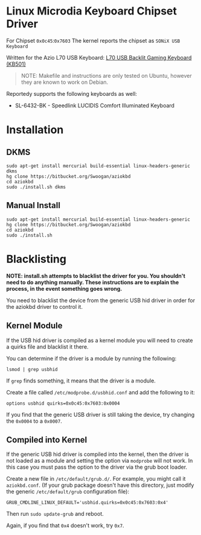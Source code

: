 # Linux Microdia Keyboard Chipset Driver #

For Chipset `0x0c45`:`0x7603`
The kernel reports the chipset as `SONiX USB Keyboard`

Written for the Azio L70 USB Keyboard: [L70 USB Backlit Gaming Keyboard (KB501)](http://www.aziocorp.com/en/keyboards/23-l70-usb-backlit-gaming-keyboard-kb501-0676151010719.html)

> NOTE: Makefile and instructions are only tested on Ubuntu, however they are known to work on Debian.

Reportedy supports the following keyboards as well:
 * SL-6432-BK - Speedlink LUCIDIS Comfort Illuminated Keyboard

# Installation ##
## DKMS ##

    sudo apt-get install mercurial build-essential linux-headers-generic dkms
    hg clone https://bitbucket.org/Swoogan/aziokbd
    cd aziokbd
    sudo ./install.sh dkms

## Manual Install ##

    sudo apt-get install mercurial build-essential linux-headers-generic
    hg clone https://bitbucket.org/Swoogan/aziokbd
    cd aziokbd
    sudo ./install.sh

# Blacklisting #

**NOTE: install.sh attempts to blacklist the driver for you. You shouldn't need to do anything manually. These instructions are to explain the process, in the event something goes wrong.**

You need to blacklist the device from the generic USB hid driver in order for the aziokbd driver to control it.

## Kernel Module ##
If the USB hid driver is compiled as a kernel module you will need to create a quirks file and blacklist it there.

You can determine if the driver is a module by running the following:

    lsmod | grep usbhid

If `grep` finds something, it means that the driver is a module.

Create a file called `/etc/modprobe.d/usbhid.conf` and add the following to it:

    options usbhid quirks=0x0c45:0x7603:0x0004

If you find that the generic USB driver is still taking the device, try changing the `0x0004` to a `0x0007`.

## Compiled into Kernel ##
If the generic USB hid driver is compiled into the kernel, then the driver is not loaded as a module and setting the option via `modprobe` will not work. In this case you must pass the option to the driver via the grub boot loader.

Create a new file in `/etc/default/grub.d/`. For example, you might call it `aziokbd.conf`. (If your grub package doesn't have this directory, just modify the generic `/etc/default/grub` configuration file):

    GRUB_CMDLINE_LINUX_DEFAULT='usbhid.quirks=0x0c45:0x7603:0x4'

Then run `sudo update-grub` and reboot.

Again, if you find that `0x4` doesn't work, try `0x7`.

